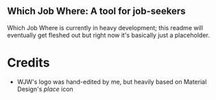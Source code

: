 ## Which Job Where: A tool for job-seekers

Which Job Where is currently in heavy development; this readme will eventually get fleshed out but right now it's basically just a placeholder.

# Credits

- WJW's logo was hand-edited by me, but heavily based on Material Design's *place* icon